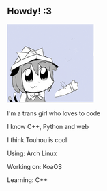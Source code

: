 ## Howdy! :3
![chen waving](chenwave.gif)

I'm a trans girl who loves to code

I know C++, Python and web

I think Touhou is cool

Using: Arch Linux

Working on: KoaOS

Learning: C++
